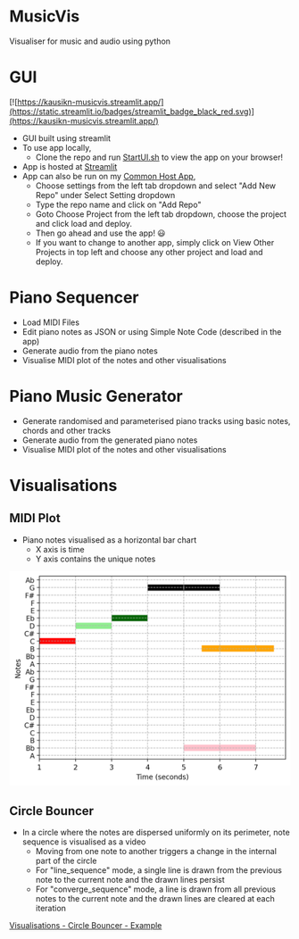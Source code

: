 # MusicVis
 Visualiser for music and audio using python

# GUI
[![https://kausikn-musicvis.streamlit.app/](https://static.streamlit.io/badges/streamlit_badge_black_red.svg)](https://kausikn-musicvis.streamlit.app/)

- GUI built using streamlit
- To use app locally,
    - Clone the repo and run [StartUI.sh](StartUI.sh) to view the app on your browser!
- App is hosted at [Streamlit](https://kausikn-musicvis.streamlit.app/)
- App can also be run on my [Common Host App](https://kausikn-commonhostapp.streamlit.app/),
    - Choose settings from the left tab dropdown and select "Add New Repo" under Select Setting dropdown
    - Type the repo name and click on "Add Repo"
    - Goto Choose Project from the left tab dropdown, choose the project and click load and deploy.
    - Then go ahead and use the app! 😃
    - If you want to change to another app, simply click on View Other Projects in top left and choose any other project and load and deploy.

# Piano Sequencer
- Load MIDI Files
- Edit piano notes as JSON or using Simple Note Code (described in the app)
- Generate audio from the piano notes
- Visualise MIDI plot of the notes and other visualisations

# Piano Music Generator
- Generate randomised and parameterised piano tracks using basic notes, chords and other tracks
- Generate audio from the generated piano notes
- Visualise MIDI plot of the notes and other visualisations

# Visualisations
## MIDI Plot
- Piano notes visualised as a horizontal bar chart
    - X axis is time
    - Y axis contains the unique notes

![Visualisations - MIDI Plot - Example](Data/GeneratedVisualisations/MIDIPlot_1.png)

## Circle Bouncer
- In a circle where the notes are dispersed uniformly on its perimeter, note sequence is visualised as a video
    - Moving from one note to another triggers a change in the internal part of the circle
    - For "line_sequence" mode, a single line is drawn from the previous note to the current note and the drawn lines persist
    - For "converge_sequence" mode, a line is drawn from all previous notes to the current note and the drawn lines are cleared at each iteration

[Visualisations - Circle Bouncer - Example](Data/GeneratedVisualisations/Oppenheimer_2.mp4)